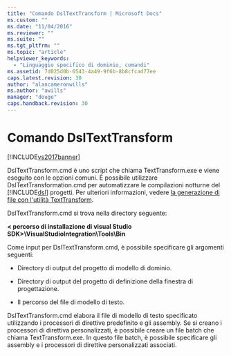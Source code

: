 ```yaml
---
title: "Comando DslTextTransform | Microsoft Docs"
ms.custom: ""
ms.date: "11/04/2016"
ms.reviewer: ""
ms.suite: ""
ms.tgt_pltfrm: ""
ms.topic: "article"
helpviewer_keywords: 
  - "Linguaggio specifico di dominio, comandi"
ms.assetid: 7d025d0b-6543-4a49-9f6b-8b8cfcad77ee
caps.latest.revision: 30
author: "alancameronwills"
ms.author: "awills"
manager: "douge"
caps.handback.revision: 30
---
```

# Comando DslTextTransform
[!INCLUDE[vs2017banner](../code-quality/includes/vs2017banner.md)]

DslTextTransform.cmd è uno script che chiama TextTransform.exe e viene eseguito con le opzioni comuni. È possibile utilizzare DslTextTransformation.cmd per automatizzare le compilazioni notturne del [!INCLUDE[dsl](../modeling/includes/dsl_md.md)] progetti. Per ulteriori informazioni, vedere [la generazione di file con l'utilità TextTransform](../modeling/generating-files-with-the-texttransform-utility.md).  
  
 DslTextTransform.cmd si trova nella directory seguente:  
  
 **\< percorso di installazione di visual Studio SDK>\VisualStudioIntegration\Tools\Bin**  
  
 Come input per DslTextTransform.cmd, è possibile specificare gli argomenti seguenti:  
  
-   Directory di output del progetto di modello di dominio.  
  
-   Directory di output del progetto di definizione della finestra di progettazione.  
  
-   Il percorso del file di modello di testo.  
  
 DslTextTransform.cmd elabora il file di modello di testo specificato utilizzando i processori di direttive predefinito e gli assembly. Se si creano i processori di direttiva personalizzati, è possibile creare un file batch che chiama TextTransform.exe. In questo file batch, è possibile specificare gli assembly e i processori di direttive personalizzati associati.